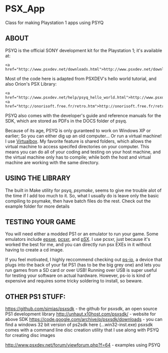# PSX_App
Class for making Playstation 1 apps using PSYQ

ABOUT
--------
PSYQ is the official SONY development kit for the Playstation 1; it's available at:
	
	<a href="http://www.psxdev.net/downloads.html">http://www.psxdev.net/downloads.html</a>
	
Most of the code here is adapted from PSXDEV's hello world tutorial, and also Orion's PSX Library: 

	<a href="http://www.psxdev.net/help/psyq_hello_world.html">http://www.psxdev.net/help/psyq_hello_world.html</a>
	<a href="http://onorisoft.free.fr/retro.htm">http://onorisoft.free.fr/retro.htm</a>
	
PSYQ also comes with the developer's guide and reference manuals for the SDK, which are stored as PDFs in the DOCS folder of psyq.

Because of its age, PSYQ is only guranteed to work on Windows XP or earlier; So you can either dig up an old computer...
Or run a virtual machine! I use <a href="https://www.virtualbox.org/wiki/VirtualBox">Virtualbox</a>. My favorite feature is 
shared folders, which allows the virtual machine to access specifed directories on your computer. This means you can do all of your coding
and testing on your host machine, and the virtual machine only has to compile; while both the host and virtual machine are working
with the same directory.

USING THE LIBRARY
-----------------
The built in Make utility for psyq, <i>psymake</i>, seems to give me trouble alot of the time if I add too much to it. 
So, what I usually do is leave only the basic compiling to psymake, then have batch files do the rest. Check out the example
folder for more details

TESTING YOUR GAME
-----------------
You will need either a modded PS1 or an emulator to run your game. Some emulators include <a href="http://www.epsxe.com/">epsxe</a>,
<a href="https://pcsxr.codeplex.com/">pcsxr</a>, and <a href="http://www.emulator-zone.com/doc.php/psx/psx_em.html">pSX</a>. I use pcsxr, 
just because it's worked the best for me, and you can directly run psx EXEs in it without having to create a cd image.

If you feel motivated, I highly reccommend checking out <a href="http://ps-io.com/">ps-io</a>, a device that plugs into the back of
your fat PS1 (has to be the big grey one) and lets you run games from a SD card or over USB! Running over USB is super useful for
testing your software on actual hardware. However, ps-io is kind of expensive and requires some tricky soldering to install,
so beware.

OTHER PS1 STUFF:
---------------------------
https://github.com/simias/psxsdk - the github for psxsdk, an open source PS1 development library
http://unhaut.x10host.com/psxsdk/ - website for above SDK
https://code.google.com/archive/p/psxsdk/downloads - you can find a windows 32 bit version of ps2sdk here (...win32-inst.exe)
psxsdk comes with a command line disc creation utility that I use along with PSYQ for creating disc images

http://www.psxdev.net/forum/viewforum.php?f=64 - examples using PSYQ

